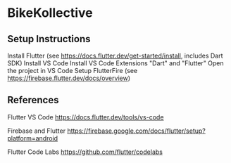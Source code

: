# BikeKollective

## Setup Instructions

Install Flutter (see https://docs.flutter.dev/get-started/install, includes Dart SDK)
Install VS Code
Install VS Code Extensions "Dart" and "Flutter"
Open the project in VS Code
Setup FlutterFire (see https://firebase.flutter.dev/docs/overview)


## References

Flutter VS Code
https://docs.flutter.dev/tools/vs-code

Firebase and Flutter
https://firebase.google.com/docs/flutter/setup?platform=android

Flutter Code Labs
https://github.com/flutter/codelabs